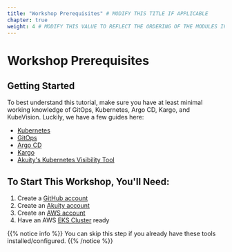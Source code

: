 ```yaml
---
title: "Workshop Prerequisites" # MODIFY THIS TITLE IF APPLICABLE
chapter: true
weight: 4 # MODIFY THIS VALUE TO REFLECT THE ORDERING OF THE MODULES IF APPLICABLE
---
```


# Workshop Prerequisites<!-- MODIFY THIS HEADING IF APPLICABLE -->

## Getting Started <!-- MODIFY THIS SUBHEADING -->
To best understand this tutorial, make sure you have at least minimal working knowledge of GitOps, Kubernetes, Argo CD, Kargo, and KubeVision. Luckily, we have a few guides here:
<ul>
<li><a href="https://youtu.be/4ht22ReBjno?t=164">Kubernetes</a></li>
<li><a href="https://akuity.io/blog/getting-into-gitops">GitOps</a></li>
<li><a href="https://akuity.io/blog/deployment-made-easy-with-argo-cd">Argo CD</a></li>
<li><a href="https://akuity.io/blog/promotion-made-easy-with-kargo">Kargo</a></li>
<li><a href="https://akuity.io/blog/cluster-monitoring-made-easy-with-kubevision-kubevision-for-beginners">Akuity's Kubernetes Visibility Tool</a></li>
</ul>

## To Start This Workshop, You'll Need: 
<ol>
    <li>Create a <a href="https://github.com/">GitHub account</a></li>
    <li>Create an <a href="https://akuity.cloud">Akuity account</a></li>
    <li>Create an <a href="https://aws.amazon.com/free/?all-free-tier.sort-by=item.additionalFields.SortRank&all-free-tier.sort-order=asc&awsf.Free%20Tier%20Types=*all&awsf.Free%20Tier%20Categories=*all">AWS account</a></li>
    <li>Have an AWS <a href="https://docs.aws.amazon.com/eks/latest/userguide/getting-started.html">EKS Cluster</a> ready
</ol>

{{% notice info %}}
You can skip this step if you already have these tools installed/configured.
{{% /notice %}}